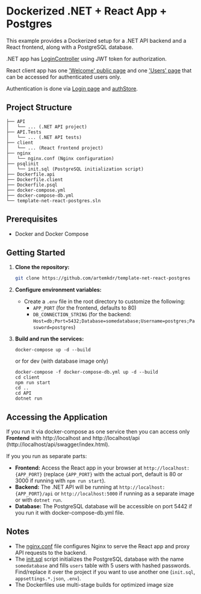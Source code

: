 # Dockerized .NET + React App + Postgres

This example provides a Dockerized setup for a .NET API backend and a React frontend, along with a PostgreSQL database.

.NET app has [LoginController](API/Controllers/LoginController.cs) using JWT token for authorization.

React client app has one ['Welcome' public page](client/src//pages/Welcome.tsx) and one ['Users' page](client/src/pages/UsersPage.tsx) that can be accessed for authenticated users only.

Authentication is done via [Login page](client/src/pages/Login.tsx) and [authStore](client/src/stores/authStore.ts).

## Project Structure
```
├── API
│   └── ... (.NET API project)
├── API.Tests
│   └── ... (.NET API tests)
├── client
│   └── ... (React frontend project)
├── nginx
│   └── nginx.conf (Nginx configuration)
├── psqlinit
│   └── init.sql (PostgreSQL initialization script)
├── Dockerfile.api
├── Dockerfile.client
├── Dockerfile.psql
├── docker-compose.yml
├── docker-compose-db.yml
└── template-net-react-postgres.sln

```

## Prerequisites

- Docker and Docker Compose

## Getting Started

1. **Clone the repository:**

   ```bash
   git clone https://github.com/artemkdr/template-net-react-postgres   
   ```
2. **Configure environment variables:**
    * Create a `.env` file in the root directory to customize the following:
        * `APP_PORT` (for the frontend, defaults to 80)
        * `DB_CONNECTION_STRING` (for the backend: `Host=db;Port=5432;Database=somedatabase;Username=postgres;Password=postgres`)

3. **Build and run the services:**
    ```
    docker-compose up -d --build
    ```
    or for dev (with database image only)
    ```
    docker-compose -f docker-compose-db.yml up -d --build
    cd client    
    npm run start
    cd ..
    cd API
    dotnet run
    ```

## Accessing the Application
If you run it via docker-compose as one service then you can access only **Frontend** with http://localhost and http://localhost/api (http://localhost/api/swagger/index.html).

If you you run as separate parts:
* **Frontend:** Access the React app in your browser at `http://localhost:{APP_PORT}` (replace `{APP_PORT}` with the actual port, default is 80 or 3000 if running with `npm run start`).
* **Backend:** The .NET API will be running at `http://localhost:{APP_PORT}/api` or `http://localhost:5000` if running as a separate image or with `dotnet run`.
* **Database:** The PostgreSQL database will be accessible on port 5442 if you run it with docker-compose-db.yml file.

## Notes
* The [nginx.conf](nginx/nginx.conf) file configures Nginx to serve the React app and proxy API requests to the backend.
* The [init.sql](psqlinit/init.sql) script initializes the PostgreSQL database with the name `somedatabase` and fills `users` table with 5 users with hashed passwords. Find/replace it over the project if you want to use another one (`init.sql`, `appsettings.*.json`, `.env`).
* The Dockerfiles use multi-stage builds for optimized image size
